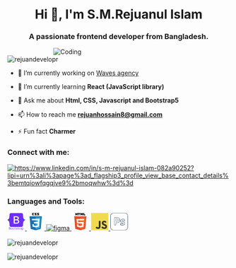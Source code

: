 <h1 align="center">Hi 👋, I'm S.M.Rejuanul Islam</h1>
<h3 align="center">A passionate frontend developer from Bangladesh.</h3>
<img align="right" alt="Coding" width="400" src="https://www.codium.ai/wp-content/uploads/2023/10/how-does-code-integrity-work.gif">

<p align="left"> <img src="https://komarev.com/ghpvc/?username=rejuandevelopr&label=Profile%20views&color=0e75b6&style=flat" alt="rejuandevelopr" /> </p>

- 🔭 I’m currently working on [Waves agency](https://waves-agency.vercel.app/)

- 🌱 I’m currently learning **React (JavaScript library)**

- 💬 Ask me about **Html, CSS, Javascript and Bootstrap5**

- 📫 How to reach me **rejuanhossain8@gmail.com**

- ⚡ Fun fact **Charmer**

<h3 align="left">Connect with me:</h3>
<p align="left">
<a href="https://linkedin.com/in/https://www.linkedin.com/in/s-m-rejuanul-islam-082a90252?lipi=urn%3ali%3apage%3ad_flagship3_profile_view_base_contact_details%3bemtqiowfqgqjve9%2bmoqwhw%3d%3d" target="blank"><img align="center" src="https://raw.githubusercontent.com/rahuldkjain/github-profile-readme-generator/master/src/images/icons/Social/linked-in-alt.svg" alt="https://www.linkedin.com/in/s-m-rejuanul-islam-082a90252?lipi=urn%3ali%3apage%3ad_flagship3_profile_view_base_contact_details%3bemtqiowfqgqjve9%2bmoqwhw%3d%3d" height="30" width="40" /></a>
</p>

<h3 align="left">Languages and Tools:</h3>
<p align="left"> <a href="https://getbootstrap.com" target="_blank" rel="noreferrer"> <img src="https://raw.githubusercontent.com/devicons/devicon/master/icons/bootstrap/bootstrap-plain-wordmark.svg" alt="bootstrap" width="40" height="40"/> </a> <a href="https://www.w3schools.com/css/" target="_blank" rel="noreferrer"> <img src="https://raw.githubusercontent.com/devicons/devicon/master/icons/css3/css3-original-wordmark.svg" alt="css3" width="40" height="40"/> </a> <a href="https://www.figma.com/" target="_blank" rel="noreferrer"> <img src="https://www.vectorlogo.zone/logos/figma/figma-icon.svg" alt="figma" width="40" height="40"/> </a> <a href="https://www.w3.org/html/" target="_blank" rel="noreferrer"> <img src="https://raw.githubusercontent.com/devicons/devicon/master/icons/html5/html5-original-wordmark.svg" alt="html5" width="40" height="40"/> </a> <a href="https://developer.mozilla.org/en-US/docs/Web/JavaScript" target="_blank" rel="noreferrer"> <img src="https://raw.githubusercontent.com/devicons/devicon/master/icons/javascript/javascript-original.svg" alt="javascript" width="40" height="40"/> </a> <a href="https://www.photoshop.com/en" target="_blank" rel="noreferrer"> <img src="https://raw.githubusercontent.com/devicons/devicon/master/icons/photoshop/photoshop-line.svg" alt="photoshop" width="40" height="40"/> </a> </p>

<p><img align="center" src="https://github-readme-stats.vercel.app/api/top-langs?username=rejuandevelopr&show_icons=true&locale=en&layout=compact" alt="rejuandevelopr" /></p>

<p><img align="center" src="https://github-readme-streak-stats.herokuapp.com/?user=rejuandevelopr&" alt="rejuandevelopr" /></p>





